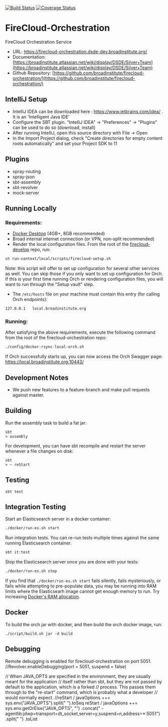 [![Build Status](https://travis-ci.org/broadinstitute/firecloud-orchestration.svg?branch=develop)](https://travis-ci.org/broadinstitute/firecloud-orchestration?branch=develop)
[![Coverage Status](https://coveralls.io/repos/broadinstitute/firecloud-orchestration/badge.svg?branch=develop&service=github)](https://coveralls.io/github/broadinstitute/firecloud-orchestration?branch=develop)

# FireCloud-Orchestration
FireCloud Orchestration Service

* URL: https://firecloud-orchestration.dsde-dev.broadinstitute.org/
* Documentation: [https://broadinstitute.atlassian.net/wiki/display/DSDE/Silver+Team](https://broadinstitute.atlassian.net/wiki/display/DSDE/Silver+Team)
* Github Repository: [https://github.com/broadinstitute/firecloud-orchestration/](https://github.com/broadinstitute/firecloud-orchestration/)

## IntelliJ Setup
* IntelliJ IDEA can be downloaded here : https://www.jetbrains.com/idea/ . It is an 'Intelligent Java IDE'
* Configure the SBT plugin.  "IntelliJ IDEA" -> "Preferences" -> "Plugins" can be used to do so (download, install)
* After running IntelliJ, open this source directory with File -> Open
* In the Import Project dialog, check "Create directories for empty content roots automatically" and set your Project SDK to 11

## Plugins
* spray-routing
* spray-json
* sbt-assembly
* sbt-revolver
* mock-server

## Running Locally

### Requirements:

* [Docker Desktop](https://www.docker.com/products/docker-desktop) (4GB+, 8GB recommended)
* Broad internal internet connection (or VPN, non-split recommended)
* Render the local configuration files. From the root of the [firecloud-develop](https://github.com/broadinstitute/firecloud-develop) repo, run:
```sh
sh run-context/local/scripts/firecloud-setup.sh
```
Note: this script will offer to set up configuration for several other services as well. You can skip those if you only want to set up configuration for Orch. If this is your first time running Orch or rendering configuration files, you will want to run through the "Setup vault" step.

*  The `/etc/hosts` file on your machine must contain this entry (for calling Orch endpoints):
```sh
127.0.0.1	local.broadinstitute.org
```

### Running:

After satisfying the above requirements, execute the following command from the root of the firecloud-orchestration repo:

```sh
./config/docker-rsync-local-orch.sh
```

If Orch successfully starts up, you can now access the Orch Swagger page: https://local.broadinstitute.org:10443/

## Development Notes
* We push new features to a feature-branch and make pull requests against master.

## Building

Run the assembly task to build a fat jar:
```
sbt
> assembly
```

For development, you can have sbt recompile and restart the server whenever a file changes on disk:
```
sbt
> ~ reStart
```

## Testing

```
sbt test
```

## Integration Testing

Start an Elasticsearch server in a docker container:
```sh
./docker/run-es.sh start
```

Run integration tests. You can re-run tests multiple times against the same running Elasticsearch container.
```sh
sbt it:test
```

Stop the Elasticsearch server once you are done with your tests:
```sh
./docker/run-es.sh stop
```
If you find that `./docker/run-es.sh start` fails silently, fails mysteriously, or fails while attempting
to pre-populate data, you may be running into RAM limits where the Elasticsearh image cannot get enough memory
to run. Try increasing [Docker's RAM allocation](https://docs.docker.com/docker-for-mac/#resources).

## Docker

To build the orch jar with docker, and then build the orch docker image, run:
```
./script/build.sh jar -d build 
```

## Debugging

Remote debugging is enabled for firecloud-orchestration on port 5051.
//Revolver.enableDebugging(port = 5051, suspend = false)

// When JAVA_OPTS are specified in the environment, they are usually meant for the application
// itself rather than sbt, but they are not passed by default to the application, which is a forked
// process. This passes them through to the "re-start" command, which is probably what a developer
// would normally expect.
//reStart / javaOptions ++= sys.env("JAVA_OPTS").split(" ").toSeq
reStart / javaOptions ++= sys.env.getOrElse("JAVA_OPTS", "")
.concat(" -agentlib:jdwp=transport=dt_socket,server=y,suspend=n,address=*:5051")
.split(" ")
.toList